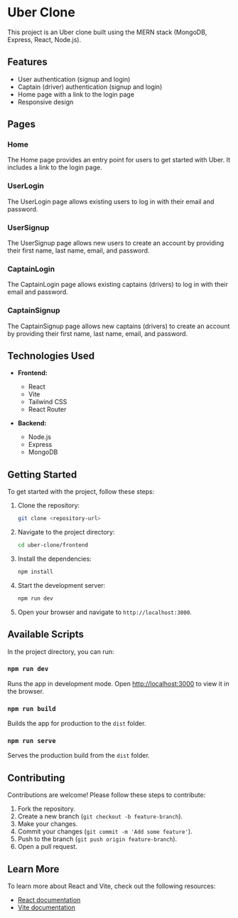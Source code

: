 # Uber Clone

This project is an Uber clone built using the MERN stack (MongoDB, Express, React, Node.js).

## Features

- User authentication (signup and login)
- Captain (driver) authentication (signup and login)
- Home page with a link to the login page
- Responsive design

## Pages

### Home
The Home page provides an entry point for users to get started with Uber. It includes a link to the login page.

### UserLogin
The UserLogin page allows existing users to log in with their email and password.

### UserSignup
The UserSignup page allows new users to create an account by providing their first name, last name, email, and password.

### CaptainLogin
The CaptainLogin page allows existing captains (drivers) to log in with their email and password.

### CaptainSignup
The CaptainSignup page allows new captains (drivers) to create an account by providing their first name, last name, email, and password.

## Technologies Used

- **Frontend:**
  - React
  - Vite
  - Tailwind CSS
  - React Router

- **Backend:**
  - Node.js
  - Express
  - MongoDB

## Getting Started

To get started with the project, follow these steps:

1. Clone the repository:
    ```sh
    git clone <repository-url>
    ```

2. Navigate to the project directory:
    ```sh
    cd uber-clone/frontend
    ```

3. Install the dependencies:
    ```sh
    npm install
    ```

4. Start the development server:
    ```sh
    npm run dev
    ```

5. Open your browser and navigate to `http://localhost:3000`.

## Available Scripts

In the project directory, you can run:

### `npm run dev`
Runs the app in development mode. Open [http://localhost:3000](http://localhost:3000) to view it in the browser.

### `npm run build`
Builds the app for production to the `dist` folder.

### `npm run serve`
Serves the production build from the `dist` folder.

## Contributing

Contributions are welcome! Please follow these steps to contribute:

1. Fork the repository.
2. Create a new branch (`git checkout -b feature-branch`).
3. Make your changes.
4. Commit your changes (`git commit -m 'Add some feature'`).
5. Push to the branch (`git push origin feature-branch`).
6. Open a pull request.

## Learn More

To learn more about React and Vite, check out the following resources:

- [React documentation](https://reactjs.org/)
- [Vite documentation](https://vitejs.dev/)
